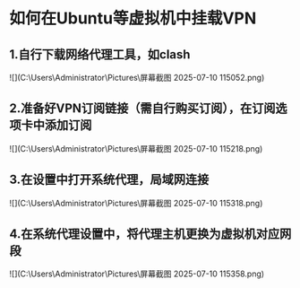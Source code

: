 # 如何在Ubuntu等虚拟机中挂载VPN

## 1.自行下载网络代理工具，如clash

![](C:\Users\Administrator\Pictures\屏幕截图 2025-07-10 115052.png)

## 2.准备好VPN订阅链接（需自行购买订阅），在订阅选项卡中添加订阅

![](C:\Users\Administrator\Pictures\屏幕截图 2025-07-10 115218.png)

## 3.在设置中打开系统代理，局域网连接

![](C:\Users\Administrator\Pictures\屏幕截图 2025-07-10 115318.png)

## 4.在系统代理设置中，将代理主机更换为虚拟机对应网段

![](C:\Users\Administrator\Pictures\屏幕截图 2025-07-10 115358.png)